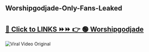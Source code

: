
 ## Worshipgodjade-Only-Fans-Leaked

# <h2><a href="https://clipsfans.com/Worshipgodjade&ref=git">🔗 Click to LINKS ⏩⏩ 👉 🟢 Worshipgodjade </a></h2>

<a href="https://clipsfans.com/Worshipgodjade&ref=git" rel="nofollow" data-target="animated-image.originalLink"><img src="https://i.ibb.co.com/xMMVF88/686577567.gif" alt="Viral Video Original" style="max-width: 100%; display: inline-block;" data-target="animated-image.originalImage"></a>
